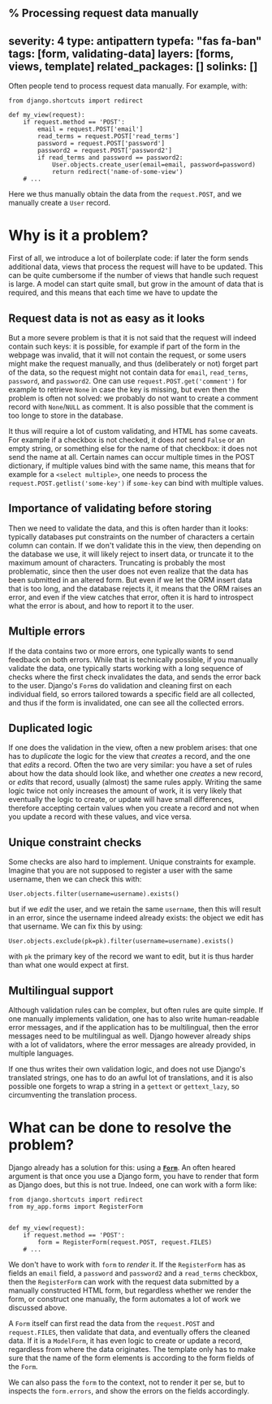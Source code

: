 % Processing request data manually
---
severity: 4
type: antipattern
typefa: "fas fa-ban"
tags: [form, validating-data]
layers: [forms, views, template]
related_packages: []
solinks: []
---

Often people tend to process request data manually. For example, with:

```python3
from django.shortcuts import redirect

def my_view(request):
    if request.method == 'POST':
        email = request.POST['email']
        read_terms = request.POST['read_terms']
        password = request.POST['password']
        password2 = request.POST['password2']
        if read_terms and password == password2:
            User.objects.create_user(email=email, password=password)
            return redirect('name-of-some-view')
    # ...
```

Here we thus manually obtain the data from the `request.POST`, and we manually create a `User` record.

# Why is it a problem?

First of all, we introduce a lot of boilerplate code: if later the form sends additional data, views that process the request will have to be updated. This can be quite cumbersome if the number of views that handle such request is large. A model can start quite small, but grow in the amount of data that is required, and this means that each time we have to update the 

## Request data is not as easy as it looks

But a more severe problem is that it is not said that the request will indeed contain such keys: it is possible, for example if part of the form in the webpage was invalid, that it will not contain the request, or some users might make the request manually, and thus (deliberately or not) forget part of the data, so the request might not contain data for `email`, `read_terms`, `password`, and `password2`. One can use `request.POST.get('comment')` for example to retrieve `None` in case the key is missing, but even then the problem is often not solved: we probably do not want to create a comment record with `None`/`NULL` as comment. It is also possible that the comment is too longe to store in the database.

It thus will require a lot of custom validating, and HTML has some caveats. For example if a checkbox is not checked, it does *not* send `False` or an empty string, or something else for the name of that checkbox: it does not send the name at all. Certain names can occur multiple times in the POST dictionary, if multiple values bind with the same name, this means that for example for a `<select multiple>`, one needs to process the `request.POST.getlist('some-key')` if `some-key` can bind with multiple values.

## Importance of validating before storing

Then we need to validate the data, and this is often harder than it looks: typically databases put constraints on the number of characters a certain column can contain. If we don't validate this in the view, then depending on the database we use, it will likely reject to insert data, or truncate it to the maximum amount of characters. Truncating is probably the most problematic, since then the user does not even realize that the data has been submitted in an altered form. But even if we let the ORM insert data that is too long, and the database rejects it, it means that the ORM raises an error, and even if the view catches that error, often it is hard to introspect what the error is about, and how to report it to the user.

## Multiple errors

If the data contains two or more errors, one typically wants to send feedback on both errors. While that is technically possible, if you manually validate the data, one typically starts working with a long sequence of checks where the first check invalidates the data, and sends the error back to the user. Django's `Form`s do validation and cleaning first on each individual field, so errors tailored towards a specific field are all collected, and thus if the form is invalidated, one can see all the collected errors.

## Duplicated logic

If one does the validation in the view, often a new problem arises: that one has to *duplicate* the logic for the view that *creates* a record, and the one that *edits* a record. Often the two are very similar: you have a set of rules about how the data should look like, and whether one *creates* a new record, or *edits* that record, usually (almost) the same rules apply. Writing the same logic twice not only increases the amount of work, it is very likely that eventually the logic to create, or update will have small differences, therefore accepting certain values when you create a record and not when you update a record with these values, and vice versa.


## Unique constraint checks

Some checks are also hard to implement. Unique constraints for example. Imagine that you are not supposed to register a user with the same username, then we can check this with:

```python3
User.objects.filter(username=username).exists()
```

but if we *edit* the user, and we retain the same `username`, then this will result in an error, since the username indeed already exists: the object we edit has that username. We can fix this by using:

```python3
User.objects.exclude(pk=pk).filter(username=username).exists()
```

with `pk` the primary key of the record we want to edit, but it is thus harder than what one would expect at first.


## Multilingual support

Although validation rules can be complex, but often rules are quite simple. If one manually implements validation, one has to also write human-readable error messages, and if the application has to be multilingual, then the error messages need to be multilingual as well. Django however already ships with a lot of validators, where the error messages are already provided, in multiple languages.

If one thus writes their own validation logic, and does not use Django's translated strings, one has to do an awful lot of translations, and it is also possible one forgets to wrap a string in a `gettext` or `gettext_lazy`, so circumventing the translation process.

# What can be done to resolve the problem?

Django already has a solution for this: using a [**`Form`**](https://docs.djangoproject.com/en/stable/topics/forms/). An often heared argument is that once you use a Django form, you have to render that form as Django does, but this is not true. Indeed, one can work with a form like:

```python3
from django.shortcuts import redirect
from my_app.forms import RegisterForm


def my_view(request):
    if request.method == 'POST':
        form = RegisterForm(request.POST, request.FILES)
    # ...
```

We don't have to work with `form` to *render* it. If the `RegisterForm` has as fields an `email` field, a `password` and `password2` and a `read_terms` checkbox, then the `RegisterForm` can work with the request data submitted by a manually constructed HTML form, but regardless whether we render the form, or construct one manually, the form automates a lot of work we discussed above.

A `Form` itself can first read the data from the `request.POST` and `request.FILES`, then validate that data, and eventually offers the cleaned data. If it is a `ModelForm`, it has even logic to create or update a record, regardless from where the data originates. The template only has to make sure that the name of the form elements is according to the form fields of the `Form`.

We can also pass the `form` to the context, not to render it per se, but to inspects the `form.errors`, and show the errors on the fields accordingly.
